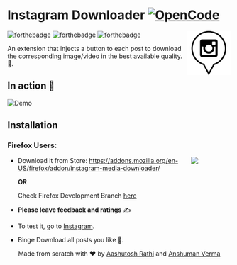 # Instagram Downloader [![OpenCode](https://img.shields.io/badge/Open-Code-ff6a00.svg?style=flat-square)](https://opencode18.github.io)

[<img src="img/icon-128x128.png" align="right" width="100">](https://github.com/aashutoshrathi/Insta-Downloader-Extension)

[![forthebadge](http://forthebadge.com/images/badges/built-with-love.svg)](http://forthebadge.com)
[![forthebadge](http://forthebadge.com/images/badges/uses-js.svg)](http://forthebadge.com)
[![forthebadge](http://forthebadge.com/images/badges/makes-people-smile.svg)](http://forthebadge.com)

An extension that injects a button to each post to download the corresponding image/video in the best available quality. :tada:.


## In action :movie_camera:

![Demo](https://media.giphy.com/media/3ohs4rvNk4punuQAta/giphy.gif)


## Installation

### Firefox Users:

[<img src="https://upload.wikimedia.org/wikipedia/commons/thumb/6/67/Firefox_Logo%2C_2017.svg/2000px-Firefox_Logo%2C_2017.svg.png" align="right" width="90">](https://addons.mozilla.org/en-US/firefox/addon/instagram-media-downloader/)

 - Download it from Store: https://addons.mozilla.org/en-US/firefox/addon/instagram-media-downloader/

   **OR**
   
   Check Firefox Development Branch [here](https://github.com/aashutoshrathi/Insta-Downloader-Extension/tree/firefox)

 - **Please leave feedback and ratings** ✍️
 - To test it, go to [Instagram](https://www.instagram.com).
 - Binge Download all posts you like :rocket:.


<p align="center"> Made from scratch with ❤ by <a href="https://github.com/aashutoshrathi">Aashutosh Rathi</a> and <a href="https://github.com/anshumanv">Anshuman Verma</a> </p>

